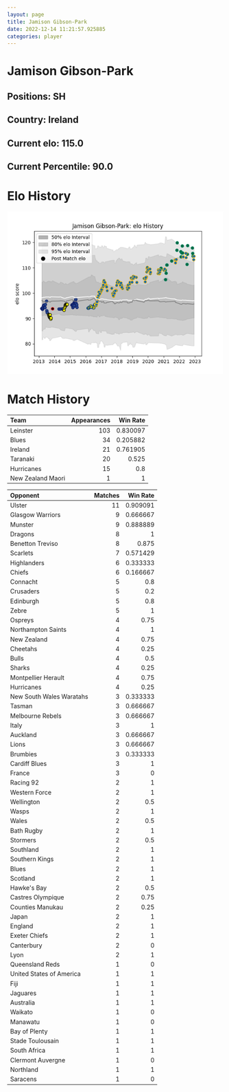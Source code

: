 ```yaml
---  
layout: page  
title: Jamison Gibson-Park  
date: 2022-12-14 11:21:57.925885  
categories: player  
---
```

# Jamison Gibson-Park

## Positions: SH

## Country: Ireland

## Current elo: 115.0

## Current Percentile: 90.0

# Elo History


![elo history](history_JamisonGibson-Park.png)
# Match History


| Team              |   Appearances |   Win Rate |
|:------------------|--------------:|-----------:|
| Leinster          |           103 |   0.830097 |
| Blues             |            34 |   0.205882 |
| Ireland           |            21 |   0.761905 |
| Taranaki          |            20 |   0.525    |
| Hurricanes        |            15 |   0.8      |
| New Zealand Maori |             1 |   1        |

| Opponent                 |   Matches |   Win Rate |
|:-------------------------|----------:|-----------:|
| Ulster                   |        11 |   0.909091 |
| Glasgow Warriors         |         9 |   0.666667 |
| Munster                  |         9 |   0.888889 |
| Dragons                  |         8 |   1        |
| Benetton Treviso         |         8 |   0.875    |
| Scarlets                 |         7 |   0.571429 |
| Highlanders              |         6 |   0.333333 |
| Chiefs                   |         6 |   0.166667 |
| Connacht                 |         5 |   0.8      |
| Crusaders                |         5 |   0.2      |
| Edinburgh                |         5 |   0.8      |
| Zebre                    |         5 |   1        |
| Ospreys                  |         4 |   0.75     |
| Northampton Saints       |         4 |   1        |
| New Zealand              |         4 |   0.75     |
| Cheetahs                 |         4 |   0.25     |
| Bulls                    |         4 |   0.5      |
| Sharks                   |         4 |   0.25     |
| Montpellier Herault      |         4 |   0.75     |
| Hurricanes               |         4 |   0.25     |
| New South Wales Waratahs |         3 |   0.333333 |
| Tasman                   |         3 |   0.666667 |
| Melbourne Rebels         |         3 |   0.666667 |
| Italy                    |         3 |   1        |
| Auckland                 |         3 |   0.666667 |
| Lions                    |         3 |   0.666667 |
| Brumbies                 |         3 |   0.333333 |
| Cardiff Blues            |         3 |   1        |
| France                   |         3 |   0        |
| Racing 92                |         2 |   1        |
| Western Force            |         2 |   1        |
| Wellington               |         2 |   0.5      |
| Wasps                    |         2 |   1        |
| Wales                    |         2 |   0.5      |
| Bath Rugby               |         2 |   1        |
| Stormers                 |         2 |   0.5      |
| Southland                |         2 |   1        |
| Southern Kings           |         2 |   1        |
| Blues                    |         2 |   1        |
| Scotland                 |         2 |   1        |
| Hawke's Bay              |         2 |   0.5      |
| Castres Olympique        |         2 |   0.75     |
| Counties Manukau         |         2 |   0.25     |
| Japan                    |         2 |   1        |
| England                  |         2 |   1        |
| Exeter Chiefs            |         2 |   1        |
| Canterbury               |         2 |   0        |
| Lyon                     |         2 |   1        |
| Queensland Reds          |         1 |   0        |
| United States of America |         1 |   1        |
| Fiji                     |         1 |   1        |
| Jaguares                 |         1 |   1        |
| Australia                |         1 |   1        |
| Waikato                  |         1 |   0        |
| Manawatu                 |         1 |   0        |
| Bay of Plenty            |         1 |   1        |
| Stade Toulousain         |         1 |   1        |
| South Africa             |         1 |   1        |
| Clermont Auvergne        |         1 |   0        |
| Northland                |         1 |   1        |
| Saracens                 |         1 |   0        |